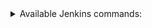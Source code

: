 <details>
<summary>Available Jenkins commands:</summary>

- `jenkins run tumbleweed`
- `jenkins run leap`
</details>